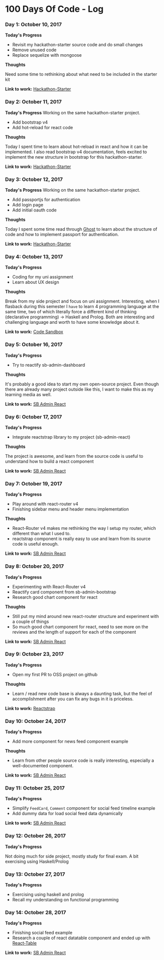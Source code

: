 # 100 Days Of Code - Log

### Day 1: October 10, 2017
**Today's Progress**
* Revisit my hackathon-starter source code and do small changes
* Remove unused code
* Replace sequelize with mongoose

**Thoughts** 

Need some time to rethinking about what need to be included in the starter kit

**Link to work:** [Hackathon-Starter](https://github.com/martindavid/hackathon-starter)

### Day 2: October 11, 2017
**Today's Progress**
Working on the same hackathon-starter project.
* Add bootstrap v4
* Add hot-reload for react code

**Thoughts** 

Today I spent time to learn about hot-reload in react and how it can be implemented. I also read bootstrap v4 documentation, feels excited to implement the new structure in bootstrap for this hackathon-starter.

**Link to work:** [Hackathon-Starter](https://github.com/martindavid/hackathon-starter)


### Day 3: October 12, 2017
**Today's Progress**
Working on the same hackathon-starter project.
* Add passportjs for authentication
* Add login page
* Add initial oauth code

**Thoughts** 

Today I spent some time read through [Ghost](https://github.com/TryGhost/Ghost) to learn about the structure of code and how to implement passport for authentication.

**Link to work:** [Hackathon-Starter](https://github.com/martindavid/hackathon-starter)


### Day 4: October 13, 2017
**Today's Progress**
- Coding for my uni assignment
- Learn about UX design

**Thoughts** 

Break from my side project and focus on uni assignment. Interesting, when I flasback during this semester I `have` to learn 4 programming language at the same time, two of which literally force a different kind of thinking (declarative programming) -> Haskell and Prolog. Both are interesting and challenging language and worth to have some knowledge about it.

**Link to work:** [Code Sandbox](https://github.com/martindavid/code-sandbox)

### Day 5: October 16, 2017
**Today's Progress**
- Try to reactify sb-admin-dashboard

**Thoughts** 

It's probably a good idea to start my own open-source project. Even though there are already many project outside like this, I want to make this as my learning media as well.

**Link to work:** [SB Admin React](https://github.com/martindavid/sb-admin-react)

### Day 6: October 17, 2017
**Today's Progress**
- Integrate reactstrap library to my project (sb-admin-react)

**Thoughts** 

The project is awesome, and learn from the source code is useful to understand how to build a react component

**Link to work:** [SB Admin React](https://github.com/martindavid/sb-admin-react)

### Day 7: October 19, 2017
**Today's Progress**
- Play around with react-router v4
- Finishing sidebar menu and header menu implementation

**Thoughts** 

- React-Router v4 makes me rethinking the way I setup my router, which different than what I used to.
- reactstrap component is really easy to use and learn from its source code is useful enough.

**Link to work:** [SB Admin React](https://github.com/martindavid/sb-admin-react)

### Day 8: October 20, 2017
**Today's Progress**
- Experimenting with React-Router v4
- Reactify card component from sb-admin-bootstrap
- Research good chart component for react

**Thoughts** 

- Still put my mind around new react-router structure and experiment with a couple of things
- So much good chart component for react, need to see more on the reviews and the length of support for each of the component

**Link to work:** [SB Admin React](https://github.com/martindavid/sb-admin-react)

### Day 9: October 23, 2017
**Today's Progress**
- Open my first PR to OSS project on github


**Thoughts** 
- Learn / read new code base is always a daunting task, but the feel of accomplishment after you can fix any bugs in it is priceless.

**Link to work:** [Reactstrap](https://github.com/reactstrap/reactstrap)

### Day 10: October 24, 2017
**Today's Progress**
- Add more component for news feed component example

**Thoughts** 
- Learn from other people source code is really interesting, especially a well-documented component.

**Link to work:** [SB Admin React](https://github.com/martindavid/sb-admin-react)


### Day 11: October 25, 2017
**Today's Progress**
- Simplify `FeedCard`, `Comment` component for social feed timeline example
- Add dummy data for load social feed data dynamically

**Link to work:** [SB Admin React](https://github.com/martindavid/sb-admin-react)

### Day 12: October 26, 2017
**Today's Progress**

Not doing much for side project, mostly study for final exam. A bit exercising using Haskell/Prolog

### Day 13: October 27, 2017
**Today's Progress**
- Exercising using haskell and prolog
- Recall my understanding on functional programming

### Day 14: October 28, 2017
**Today's Progress**
- Finishing social feed example
- Research a couple of react datatable component and ended up with [React-Table](https://react-table.js.org/#/story/readme)

**Link to work:** [SB Admin React](https://github.com/martindavid/sb-admin-react)
